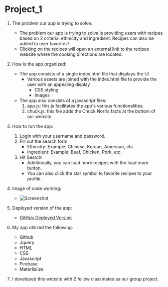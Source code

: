 # Project_1
1. The problem our app is trying to solve:
    - The problem our app is trying to solve is providing users with recipes based on 2 criteria: ethnicity and ingredient. Recipes can also be added to user favorites!
    - Clicking on the recipes will open an external link to the recipes website where the cooking directions are located.

2. How is the app organized:
    - The app consists of a single index.html file that displays the UI
        - Various assets are joined with the index.html file to provide the user with an appealing display
            - CSS styling
            - Images
    - The app also consists of a javascript files:
        1. app.js: this js facilitates the app's various functionalities.
        2. chuck.js: this file adds the Chuck Norris facts at the bottom of our website.

3. How to run the app:
    1. Login with your username and password.
    2. Fill out the search form
        - Ethnicity: Example: Chinese, Korean, American, etc.
        - Ingredient: Example: Beef, Chicken, Pork, etc.
    3. Hit Search!
        - Additionally, you can load more recipes with the load more button.
        - You can also click the star symbol to favorite recipes to your profile.

4. Image of code working:
    - ![Screenshot](example.png)

5. Deployed version of the app:
    - [GitHub Deployed Version](https://tp222.github.io/Project_1/)

6. My app utilized the following:
    - Github
    - Jquery
    - HTML
    - CSS
    - Javascript
    - Firebase
    - Materlialize
   
7. I developed this website with 2 fellow classmates as our group project.

